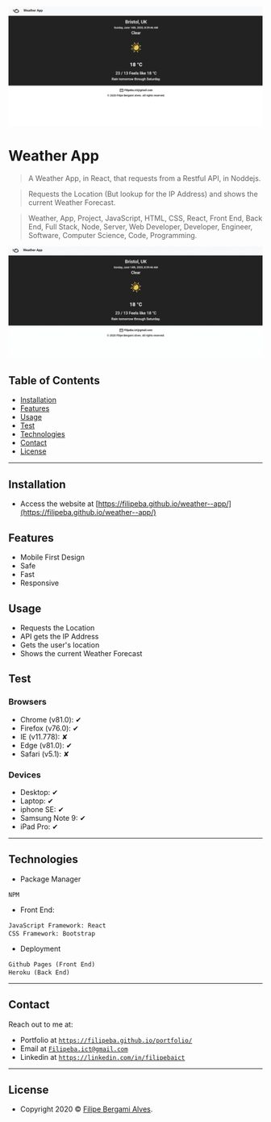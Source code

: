 <a href="https://filipeba.github.io/weather--app/"><img src="./frontpage.png" title="weather app" alt="image of the website"></a>

# Weather App

> A Weather App, in React, that requests from a Restful API, in Noddejs.

> Requests the Location (But lookup for the IP Address) and shows the current Weather Forecast.

> Weather, App, Project, JavaScript, HTML, CSS, React, Front End, Back End, Full Stack, Node, Server, Web Developer, Developer, Engineer, Software, Computer Science, Code, Programming.

<a href="http://g.recordit.co/rHHrvjdQyO.gif"><img src="./gif.gif" alt="gif" border="0"></a>

## Table of Contents

- [Installation](#installation)
- [Features](#features)
- [Usage](#usage)
- [Test](#test)
- [Technologies](#technologies)
- [Contact](#contact)
- [License](#license)



---

## Installation

- Access the website at [https://filipeba.github.io/weather--app/](https://filipeba.github.io/weather--app/)

## Features

- Mobile First Design
- Safe
- Fast 
- Responsive

## Usage

- Requests the Location
- API gets the IP Address
- Gets the user's location
- Shows the current Weather Forecast

## Test

### Browsers

- Chrome (v81.0): ✔
- Firefox (v76.0): ✔
- IE (v11.778): ✘
- Edge (v81.0): ✔
- Safari (v5.1): ✘

### Devices

- Desktop: ✔
- Laptop: ✔
- iphone SE: ✔
- Samsung Note 9: ✔
- iPad Pro: ✔

---

## Technologies

- Package Manager
```
NPM
```
- Front End:
```
JavaScript Framework: React
CSS Framework: Bootstrap
```
- Deployment
```
Github Pages (Front End)
Heroku (Back End)
```

---

## Contact

Reach out to me at:

- Portfolio at <a href="" target="_blank">`https://filipeba.github.io/portfolio/`</a>
- Email at <a href="mailto: filipeba.ict@gmail.com" target="_blank">`Filipeba.ict@gmail.com`</a>
- Linkedin at <a href="https://linkedin.com/in/filipebaict" target="_blank">`https://linkedin.com/in/filipebaict`</a> 

---

## License

- Copyright 2020 © <a href="https://filipeba.github.io/portfolio/" target="_blank">Filipe Bergami Alves</a>.